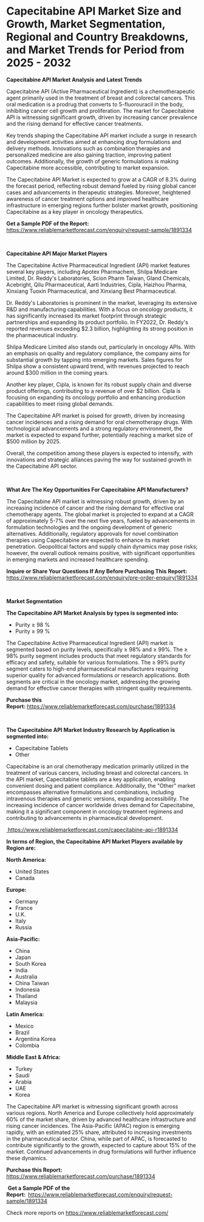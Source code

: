 <p><h1>Capecitabine API Market Size and Growth, Market Segmentation, Regional and Country Breakdowns, and Market Trends for Period from 2025 -  2032</h1></p><p><strong>Capecitabine API Market Analysis and Latest Trends</strong></p>
<p><p>Capecitabine API (Active Pharmaceutical Ingredient) is a chemotherapeutic agent primarily used in the treatment of breast and colorectal cancers. This oral medication is a prodrug that converts to 5-fluorouracil in the body, inhibiting cancer cell growth and proliferation. The market for Capecitabine API is witnessing significant growth, driven by increasing cancer prevalence and the rising demand for effective cancer treatments. </p><p>Key trends shaping the Capecitabine API market include a surge in research and development activities aimed at enhancing drug formulations and delivery methods. Innovations such as combination therapies and personalized medicine are also gaining traction, improving patient outcomes. Additionally, the growth of generic formulations is making Capecitabine more accessible, contributing to market expansion. </p><p>The Capecitabine API Market is expected to grow at a CAGR of 8.3% during the forecast period, reflecting robust demand fueled by rising global cancer cases and advancements in therapeutic strategies. Moreover, heightened awareness of cancer treatment options and improved healthcare infrastructure in emerging regions further bolster market growth, positioning Capecitabine as a key player in oncology therapeutics.</p></p>
<p><strong>Get a Sample PDF of the Report:&nbsp;</strong> <a href="https://www.reliablemarketforecast.com/enquiry/request-sample/1891334?utm_campaign=3500&utm_medium=2&utm_source=Github&utm_content=ia&utm_term=28032025&utm_id=capecitabine-api">https://www.reliablemarketforecast.com/enquiry/request-sample/1891334</a></p>
<p>&nbsp;</p>
<p><strong>Capecitabine API Major Market Players</strong></p>
<p><p>The Capecitabine Active Pharmaceutical Ingredient (API) market features several key players, including Apotex Pharmachem, Shilpa Medicare Limited, Dr. Reddy's Laboratories, Scion Pharm Taiwan, Gland Chemicals, Acebright, Qilu Pharmaceutical, Aarti Industries, Cipla, Haizhou Pharma, Xinxiang Tuoxin Pharmaceutical, and Xinxiang Best Pharmaceutical. </p><p>Dr. Reddy's Laboratories is prominent in the market, leveraging its extensive R&D and manufacturing capabilities. With a focus on oncology products, it has significantly increased its market footprint through strategic partnerships and expanding its product portfolio. In FY2022, Dr. Reddy's reported revenues exceeding $2.3 billion, highlighting its strong position in the pharmaceutical industry.</p><p>Shilpa Medicare Limited also stands out, particularly in oncology APIs. With an emphasis on quality and regulatory compliance, the company aims for substantial growth by tapping into emerging markets. Sales figures for Shilpa show a consistent upward trend, with revenues projected to reach around $300 million in the coming years.</p><p>Another key player, Cipla, is known for its robust supply chain and diverse product offerings, contributing to a revenue of over $2 billion. Cipla is focusing on expanding its oncology portfolio and enhancing production capabilities to meet rising global demands.</p><p>The Capecitabine API market is poised for growth, driven by increasing cancer incidences and a rising demand for oral chemotherapy drugs. With technological advancements and a strong regulatory environment, the market is expected to expand further, potentially reaching a market size of $500 million by 2025.</p><p>Overall, the competition among these players is expected to intensify, with innovations and strategic alliances paving the way for sustained growth in the Capecitabine API sector.</p></p>
<p>&nbsp;</p>
<p><strong>What Are The Key Opportunities For Capecitabine API Manufacturers?</strong></p>
<p><p>The Capecitabine API market is witnessing robust growth, driven by an increasing incidence of cancer and the rising demand for effective oral chemotherapy agents. The global market is projected to expand at a CAGR of approximately 5-7% over the next five years, fueled by advancements in formulation technologies and the ongoing development of generic alternatives. Additionally, regulatory approvals for novel combination therapies using Capecitabine are expected to enhance its market penetration. Geopolitical factors and supply chain dynamics may pose risks; however, the overall outlook remains positive, with significant opportunities in emerging markets and increased healthcare spending.</p></p>
<p><strong>Inquire or Share Your Questions If Any Before Purchasing This Report:</strong> <a href="https://www.reliablemarketforecast.com/enquiry/pre-order-enquiry/1891334?utm_campaign=3500&utm_medium=2&utm_source=Github&utm_content=ia&utm_term=28032025&utm_id=capecitabine-api">https://www.reliablemarketforecast.com/enquiry/pre-order-enquiry/1891334</a></p>
<p>&nbsp;</p>
<p><strong>Market Segmentation</strong></p>
<p><strong>The Capecitabine API Market Analysis by types is segmented into:</strong></p>
<p><ul><li>Purity ≥ 98 %</li><li>Purity ≥ 99 %</li></ul></p>
<p><p>The Capecitabine Active Pharmaceutical Ingredient (API) market is segmented based on purity levels, specifically ≥ 98% and ≥ 99%. The ≥ 98% purity segment includes products that meet regulatory standards for efficacy and safety, suitable for various formulations. The ≥ 99% purity segment caters to high-end pharmaceutical manufacturers requiring superior quality for advanced formulations or research applications. Both segments are critical in the oncology market, addressing the growing demand for effective cancer therapies with stringent quality requirements.</p></p>
<p><strong>Purchase this Report:&nbsp;</strong><a href="https://www.reliablemarketforecast.com/purchase/1891334?utm_campaign=3500&utm_medium=2&utm_source=Github&utm_content=ia&utm_term=28032025&utm_id=capecitabine-api">https://www.reliablemarketforecast.com/purchase/1891334</a></p>
<p>&nbsp;</p>
<p><strong>The Capecitabine API Market Industry Research by Application is segmented into:</strong></p>
<p><ul><li>Capecitabine Tablets</li><li>Other</li></ul></p>
<p><p>Capecitabine is an oral chemotherapy medication primarily utilized in the treatment of various cancers, including breast and colorectal cancers. In the API market, Capecitabine tablets are a key application, enabling convenient dosing and patient compliance. Additionally, the "Other" market encompasses alternative formulations and combinations, including intravenous therapies and generic versions, expanding accessibility. The increasing incidence of cancer worldwide drives demand for Capecitabine, making it a significant component in oncology treatment regimens and contributing to advancements in pharmaceutical development.</p></p>
<p><a href="https://www.reliablemarketforecast.com/capecitabine-api-r1891334?utm_campaign=3500&utm_medium=2&utm_source=Github&utm_content=ia&utm_term=28032025&utm_id=capecitabine-api">&nbsp;https://www.reliablemarketforecast.com/capecitabine-api-r1891334</a></p>
<p><strong>In terms of Region, the Capecitabine API Market Players available by Region are:</strong></p>
<p>
    <p> <strong> North America: </strong>
        <ul>
            <li>United States</li>
            <li>Canada</li>
        </ul>
        </p> 
    <p> <strong> Europe: </strong>
        <ul>
            <li>Germany</li>
            <li>France</li>
            <li>U.K.</li>
            <li>Italy</li>
            <li>Russia</li>
        </ul>
        </p> 
    <p> <strong> Asia-Pacific: </strong>
        <ul>
            <li>China</li>
            <li>Japan</li>
            <li>South Korea</li>
            <li>India</li>
            <li>Australia</li>
            <li>China Taiwan</li>
            <li>Indonesia</li>
            <li>Thailand</li>
            <li>Malaysia</li>
        </ul>
        </p> 
    <p> <strong> Latin America: </strong>
        <ul>
            <li>Mexico</li>
            <li>Brazil</li>
            <li>Argentina Korea</li>
            <li>Colombia</li>
        </ul>
        </p> 
    <p> <strong> Middle East & Africa: </strong>
        <ul>
            <li>Turkey</li>
            <li>Saudi</li>
            <li>Arabia</li>
            <li>UAE</li>
            <li>Korea</li>
        </ul>
    </p>
    </p>
<p><p>The Capecitabine API market is witnessing significant growth across various regions. North America and Europe collectively hold approximately 60% of the market share, driven by advanced healthcare infrastructure and rising cancer incidences. The Asia-Pacific (APAC) region is emerging rapidly, with an estimated 25% share, attributed to increasing investments in the pharmaceutical sector. China, while part of APAC, is forecasted to contribute significantly to the growth, expected to capture about 15% of the market. Continued advancements in drug formulations will further influence these dynamics.</p></p>
<p><strong>Purchase this Report: </strong><a href="https://www.reliablemarketforecast.com/purchase/1891334?utm_campaign=3500&utm_medium=2&utm_source=Github&utm_content=ia&utm_term=28032025&utm_id=capecitabine-api">https://www.reliablemarketforecast.com/purchase/1891334</a></p>
<p>&nbsp;<strong>Get a Sample PDF of the Report:&nbsp;&nbsp;</strong><a href="https://www.reliablemarketforecast.com/enquiry/request-sample/1891334?utm_campaign=3500&utm_medium=2&utm_source=Github&utm_content=ia&utm_term=28032025&utm_id=capecitabine-api">https://www.reliablemarketforecast.com/enquiry/request-sample/1891334</a></p>
<p><strong></strong></p>
<p>Check more reports on <a href="https://www.reliablemarketforecast.com/?utm_campaign=3500&utm_medium=2&utm_source=Github&utm_content=ia&utm_term=28032025&utm_id=capecitabine-api">https://www.reliablemarketforecast.com/</a></p>